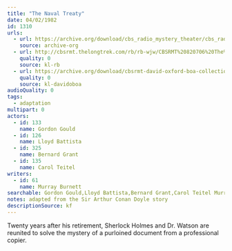 ```yaml
---
title: "The Naval Treaty"
date: 04/02/1982
id: 1310
urls: 
  - url: https://archive.org/download/cbs_radio_mystery_theater/cbs_radio_mystery_theater-1301-1350.zip/cbs_radio_mystery_theater-1301-1350%2Fcbsrmt_1310_the_naval_treaty.mp3
    source: archive-org
  - url: http://cbsrmt.thelongtrek.com/rb/rb-wjw/CBSRMT%20820706%20The%20Naval%20Treaty%20(rr%20of%20820402)_wjw.mp3
    quality: 0
    source: kl-rb
  - url: https://archive.org/download/cbsrmt-david-oxford-boa-collection/CBSRMT-820402-1310-The-Naval-Treaty-(128-48)_WBBM-JE-{BoA}.mp3
    quality: 0
    source: kl-davidoboa
audioQuality: 0
tags: 
  - adaptation
multipart: 0
actors:  
  - id: 133
    name: Gordon Gould  
  - id: 126
    name: Lloyd Battista  
  - id: 325
    name: Bernard Grant  
  - id: 135
    name: Carol Teitel
writers:  
  - id: 61
    name: Murray Burnett
searchable: Gordon Gould,Lloyd Battista,Bernard Grant,Carol Teitel Murray Burnett
notes: adapted from the Sir Arthur Conan Doyle story
descriptionSource: kf
---
```

Twenty years after his retirement, Sherlock Holmes and Dr. Watson are reunited to solve the mystery of a purloined document from a professional copier.